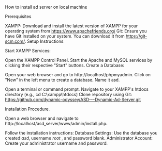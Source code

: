 How to install ad server on local machine

Prerequisites

XAMPP: Download and install the latest version of XAMPP for your operating system from https://www.apachefriends.org/
Git: Ensure you have Git installed on your system. You can download it from https://git-scm.com/.
Setup Instructions

Start XAMPP Services:


Open the XAMPP Control Panel.
Start the Apache and MySQL services by clicking their respective "Start" buttons.
Create a Database:

Open your web browser and go to http://localhost/phpmyadmin.
Click on "New" in the left menu to create a database. Name it asd. 

Open a terminal or command prompt.
Navigate to your XAMPP's htdocs directory (e.g., cd C:\xampp\htdocs)
Clone repository using Git: https://github.com/dynamic-odyssey/ASD---Dynamic-Ad-Server.git

Installation Procedure. 

Open a web browser and navigate to http://localhost/asd_server/www/admin/install.php.

Follow the installation instructions:
Database Settings: Use the database you created *asd*, username *root* , and password blank.
Administrator Account: Create your administrator username and password.


